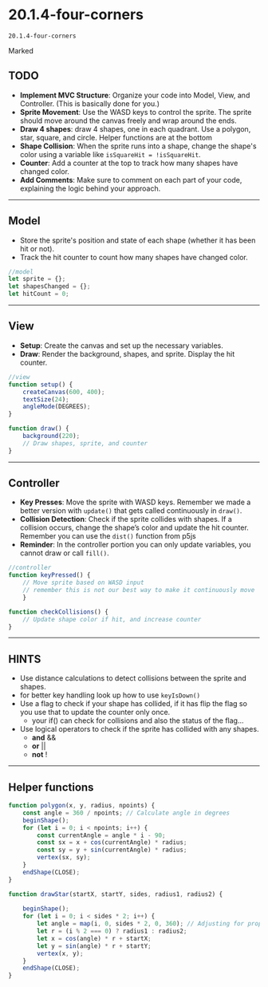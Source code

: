 # 20.1.4-four-corners
```
20.1.4-four-corners
```
Marked

## TODO
- **Implement MVC Structure**: Organize your code into Model, View, and Controller. (This is basically done for you.)
- **Sprite Movement**: Use the WASD keys to control the sprite. The sprite should move around the canvas freely and wrap around the ends.
- **Draw 4 shapes**: draw 4 shapes, one in each quadrant. Use a polygon, star, square, and circle. Helper functions are at the bottom
- **Shape Collision**: When the sprite runs into a shape, change the shape's color using a variable like `isSquareHit = !isSquareHit`.
- **Counter**: Add a counter at the top to track how many shapes have changed color.
- **Add Comments**: Make sure to comment on each part of your code, explaining the logic behind your approach.
---


## Model
- Store the sprite's position and state of each shape (whether it has been hit or not).
- Track the hit counter to count how many shapes have changed color.

```javascript
//model
let sprite = {};
let shapesChanged = {};
let hitCount = 0;
```

---

## View
- **Setup**: Create the canvas and set up the necessary variables.
- **Draw**: Render the background, shapes, and sprite. Display the hit counter.

```javascript
//view
function setup() {
    createCanvas(600, 400);
    textSize(24);
    angleMode(DEGREES);
}

function draw() {
    background(220);
    // Draw shapes, sprite, and counter
}
```

---

## Controller
- **Key Presses**: Move the sprite with WASD keys. Remember we made a better version with `update()` that gets called continuously in `draw()`.
- **Collision Detection**: Check if the sprite collides with shapes. If a collision occurs, change the shape’s color and update the hit counter. Remember you can use the `dist()` function from p5js
- **Reminder**: In the controller portion you can only update variables, you cannot draw or call `fill()`.

```javascript
//controller
function keyPressed() {
    // Move sprite based on WASD input
    // remember this is not our best way to make it continuously move
    }

function checkCollisions() {
    // Update shape color if hit, and increase counter
}
```

---

## HINTS
- Use distance calculations to detect collisions between the sprite and shapes.
- for better key handling look up how to use `keyIsDown()`
- Use a flag to check if your shape has collided, if it has flip the flag so you use that to update the counter only once.
	- your if() can check for collisions and also the status of the flag...
- Use logical operators to check if the sprite has collided with any shapes. 
	- **and** &&
 	- **or** ||
  	- **not** !	 

---

## Helper functions
```js
function polygon(x, y, radius, npoints) {
    const angle = 360 / npoints; // Calculate angle in degrees   
    beginShape();
    for (let i = 0; i < npoints; i++) {
        const currentAngle = angle * i - 90;
        const sx = x + cos(currentAngle) * radius;
        const sy = y + sin(currentAngle) * radius;
        vertex(sx, sy);
    }
    endShape(CLOSE);
}

function drawStar(startX, startY, sides, radius1, radius2) {
    
    beginShape();
    for (let i = 0; i < sides * 2; i++) {
        let angle = map(i, 0, sides * 2, 0, 360); // Adjusting for proper orientation
        let r = (i % 2 === 0) ? radius1 : radius2;
        let x = cos(angle) * r + startX;
        let y = sin(angle) * r + startY;
        vertex(x, y);
    }
    endShape(CLOSE);
}

```
